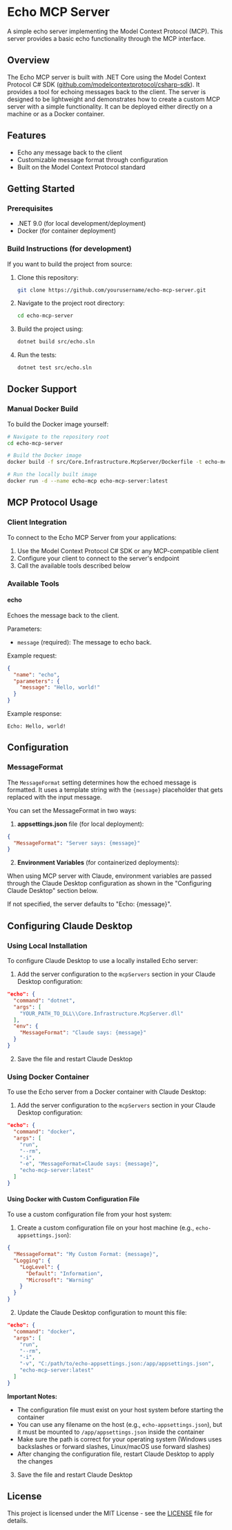 # Echo MCP Server

A simple echo server implementing the Model Context Protocol (MCP). This server provides a basic echo functionality through the MCP interface.

## Overview

The Echo MCP server is built with .NET Core using the Model Context Protocol C# SDK ([github.com/modelcontextprotocol/csharp-sdk](https://github.com/modelcontextprotocol/csharp-sdk)). It provides a tool for echoing messages back to the client. The server is designed to be lightweight and demonstrates how to create a custom MCP server with a simple functionality. It can be deployed either directly on a machine or as a Docker container.

## Features

- Echo any message back to the client
- Customizable message format through configuration
- Built on the Model Context Protocol standard

## Getting Started

### Prerequisites

- .NET 9.0 (for local development/deployment)
- Docker (for container deployment)

### Build Instructions (for development)

If you want to build the project from source:

1. Clone this repository:
   ```bash
   git clone https://github.com/yourusername/echo-mcp-server.git
   ```

2. Navigate to the project root directory:
   ```bash
   cd echo-mcp-server
   ```

3. Build the project using:
   ```bash
   dotnet build src/echo.sln
   ```

4. Run the tests:
   ```bash
   dotnet test src/echo.sln
   ```

## Docker Support

### Manual Docker Build

To build the Docker image yourself:

```bash
# Navigate to the repository root
cd echo-mcp-server

# Build the Docker image
docker build -f src/Core.Infrastructure.McpServer/Dockerfile -t echo-mcp-server:latest src/

# Run the locally built image
docker run -d --name echo-mcp echo-mcp-server:latest
```

## MCP Protocol Usage

### Client Integration

To connect to the Echo MCP Server from your applications:

1. Use the Model Context Protocol C# SDK or any MCP-compatible client
2. Configure your client to connect to the server's endpoint
3. Call the available tools described below

### Available Tools

#### echo

Echoes the message back to the client.

Parameters:
- `message` (required): The message to echo back.

Example request:
```json
{
  "name": "echo",
  "parameters": {
    "message": "Hello, world!"
  }
}
```

Example response:
```
Echo: Hello, world!
```

## Configuration

### MessageFormat

The `MessageFormat` setting determines how the echoed message is formatted. It uses a template string with the `{message}` placeholder that gets replaced with the input message.

You can set the MessageFormat in two ways:

1. **appsettings.json** file (for local deployment):
```json
{
  "MessageFormat": "Server says: {message}"
}
```

2. **Environment Variables** (for containerized deployments):

When using MCP server with Claude, environment variables are passed through the Claude Desktop configuration as shown in the "Configuring Claude Desktop" section below.

If not specified, the server defaults to "Echo: {message}".

## Configuring Claude Desktop

### Using Local Installation

To configure Claude Desktop to use a locally installed Echo server:

1. Add the server configuration to the `mcpServers` section in your Claude Desktop configuration:
```json
"echo": {
  "command": "dotnet",
  "args": [
    "YOUR_PATH_TO_DLL\\Core.Infrastructure.McpServer.dll"
  ],
  "env": {
    "MessageFormat": "Claude says: {message}"
  }
}
```

2. Save the file and restart Claude Desktop

### Using Docker Container

To use the Echo server from a Docker container with Claude Desktop:

1. Add the server configuration to the `mcpServers` section in your Claude Desktop configuration:
```json
"echo": {
  "command": "docker",
  "args": [
    "run",
    "--rm",
    "-i",
    "-e", "MessageFormat=Claude says: {message}",
    "echo-mcp-server:latest"
  ]
}
```

#### Using Docker with Custom Configuration File

To use a custom configuration file from your host system:

1. Create a custom configuration file on your host machine (e.g., `echo-appsettings.json`):
```json
{
  "MessageFormat": "My Custom Format: {message}",
  "Logging": {
    "LogLevel": {
      "Default": "Information",
      "Microsoft": "Warning"
    }
  }
}
```

2. Update the Claude Desktop configuration to mount this file:
```json
"echo": {
  "command": "docker",
  "args": [
    "run",
    "--rm",
    "-i",
    "-v", "C:/path/to/echo-appsettings.json:/app/appsettings.json",
    "echo-mcp-server:latest"
  ]
}
```

**Important Notes:**
- The configuration file must exist on your host system before starting the container
- You can use any filename on the host (e.g., `echo-appsettings.json`), but it must be mounted to `/app/appsettings.json` inside the container
- Make sure the path is correct for your operating system (Windows uses backslashes or forward slashes, Linux/macOS use forward slashes)
- After changing the configuration file, restart Claude Desktop to apply the changes

3. Save the file and restart Claude Desktop

## License

This project is licensed under the MIT License - see the [LICENSE](LICENSE) file for details.